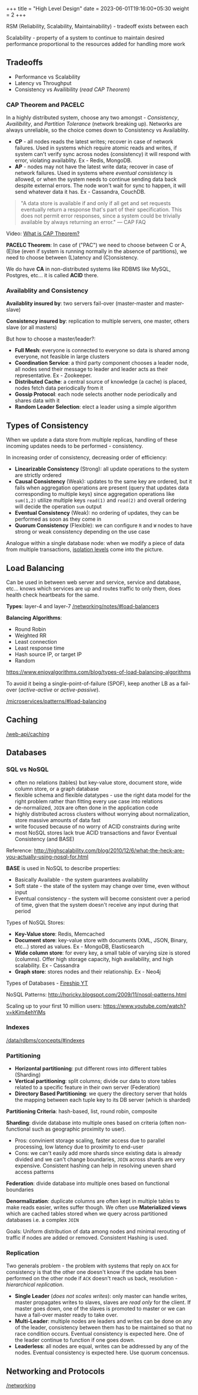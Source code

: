 +++
title = "High Level Design"
date = 2023-06-01T19:16:00+05:30
weight = 2
+++

RSM (Reliability, Scalability, Maintainability) - tradeoff exists between each

Scalability - property of a system to continue to maintain desired performance proportional to the resources added for handling more work

## Tradeoffs
- Performance vs Scalability
- Latency vs Throughput
- Consistency vs Availibility (_read CAP Theorem_)

### CAP Theorem and PACELC
In a highly distributed system, choose any two amongst - _Consistency_, _Availibility_, and _Partition Tolerance_ (network breaking up). Networks are always unreliable, so the choice comes down to Consistency vs Availablity.
- **CP** - all nodes reads the latest writes; recover in case of network failures. Used in systems which require atomic reads and writes, if system can't verify sync across nodes (consistency) it will respond with error, violating availablity. Ex - Redis, MongoDB.
- **AP** - nodes may not have the latest write data; recover in case of network failures. Used in systems where _eventual consistency_ is allowed, or when the system needs to continue sending data back despite external errors. The node won't wait for sync to happen, it will send whatever data it has. Ex - Cassandra, CouchDB.

> "A data store is available if and only if all get and set requests eventually return a response that's part of their specification. This does not permit error responses, since a system could be trivially available by always returning an error."	― CAP FAQ

Video: [What is CAP Theorem?](https://youtu.be/_RbsFXWRZ10)

**PACELC Theorem**: In case of ("PAC") we need to choose between C or A, (E)lse (even if system is running normally in the absence of partitions), we need to choose between (L)atency and (C)onsistency.

We do have **CA** in non-distributed systems like RDBMS like MySQL, Postgres, etc... it is called **ACID** there.

### Availablity and Consistency
**Availablity insured by**: two servers fail-over (master-master and master-slave)

**Consistency insured by**: replication to multiple servers, one master, others slave (or all masters)

But how to choose a master/leader?:
- **Full Mesh**: everyone is connected to everyone so data is shared among everyone, not feasible in large clusters
- **Coordination Service**: a third party component chooses a leader node, all nodes send their message to leader and leader acts as their representative. Ex - Zookeeper.
- **Distributed Cache**: a central source of knowledge (a cache) is placed, nodes fetch data periodically from it 
- **Gossip Protocol**: each node selects another node periodically and shares data with it
- **Random Leader Selection**: elect a leader using a simple algorithm

## Types of Consistency
When we update a data store from multiple replicas, handling of these incoming updates needs to be performed - consistency.

In increasing order of consistency, decreasing order of efficiency:
- **Linearizable Consistency** (Strong): all update operations to the system are strictly ordered
- **Causal Consistency** (Weak): updates to the same key are ordered, but it fails when aggregation operations are present (query that updates data corresponding to multiple keys) since aggregation operations like `sum(1,2)` utilize multiple keys `read(1)` and `read(2)` and overall ordering will decide the operation `sum` output
- **Eventual Consistency** (Weak): no ordering of updates, they can be performed as soon as they come in
- **Quorum Consistency** (Flexible): we can configure `R` and `W` nodes to have strong or weak consistency depending on the use case

Analogue within a single database node: when we modify a piece of data from multiple transactions, [isolation levels](/data/rdbms/concepts/#isolation-levels) come into the picture.

## Load Balancing
Can be used in between web server and service, service and database, etc... knows which services are up and routes traffic to only them, does health check heartbeats for the same.

**Types**: layer-4 and layer-7 [/networking/notes/#load-balancers](/networking/notes/#load-balancers)

**Balancing Algorithms**:
- Round Robin
- Weighted RR
- Least connection
- Least response time
- Hash source IP, or target IP
- Random

https://www.enjoyalgorithms.com/blog/types-of-load-balancing-algorithms

To avoid it being a single-point-of-failure (SPOF), keep another LB as a fail-over (_active-active_ or _active-passive_).

[/microservices/patterns/#load-balancing](/microservices/patterns/#load-balancing)

## Caching
[/web-api/caching](/web-api/caching/)

## Databases

### SQL vs NoSQL
- often no relations (tables) but key-value store, document store, wide column store, or a graph database
- flexible schema and flexible datatypes - use the right data model for the right problem rather than fitting every use case into relations
- de-normalized, `JOIN` are often done in the application code
- highly distributed across clusters without worrying about normalization, store massive amounts of data fast
- write focused because of no worry of ACID constraints during write
- most NoSQL stores lack true ACID transactions and favor Eventual Consistency (and BASE)

Reference: http://highscalability.com/blog/2010/12/6/what-the-heck-are-you-actually-using-nosql-for.html

**BASE** is used in NoSQL to describe properties:
- Basically Available - the system guarantees availability
- Soft state - the state of the system may change over time, even without input
- Eventual consistency - the system will become consistent over a period of time, given that the system doesn't receive any input during that period

Types of NoSQL Stores:
- **Key-Value store**: Redis, Memcached
- **Document store**: key-value store with documents (XML, JSON, Binary, etc...) stored as values. Ex - MongoDB, Elasticsearch
- **Wide column store**: for every key, a small table of varying size is stored (columns). Offer high storage capacity, high availability, and high scalability. Ex - Cassandra
- **Graph store**: stores nodes and their relationship. Ex - Neo4j

Types of Databases - [Fireship YT](https://youtu.be/W2Z7fbCLSTw)

NoSQL Patterns: http://horicky.blogspot.com/2009/11/nosql-patterns.html

Scaling up to your first 10 million users: https://www.youtube.com/watch?v=kKjm4ehYiMs

### Indexes
[/data/rdbms/concepts/#indexes](/data/rdbms/concepts/#indexes)

### Partitioning
- **Horizontal partitioning**: put different rows into different tables (Sharding)
- **Vertical partitioning**: split columns; divide our data to store tables related to a specific feature in their own server (Federation)
- **Directory Based Partitioning**: we query the directory server that holds the mapping between each tuple key to its DB server (which is sharded)

**Partitioning Criteria**: hash-based, list, round robin, composite

**Sharding**: divide database into multiple ones based on criteria (often non-functional such as geographic proximity to user). 

- Pros: convinient storage scaling, faster access due to parallel processing, low latency due to proximity to end-user
- Cons: we can't easily add more shards since existing data is already divided and we can't change boundaries, `JOIN` across shards are very expensive. Consistent hashing can help in resolving uneven shard access patterns

**Federation**: divide database into multiple ones based on functional boundaries

**Denormalization**: duplicate columns are often kept in multiple tables to make reads easier, writes suffer though. We often use **Materialized views** which are cached tables stored when we query across partitioned databases i.e. a complex `JOIN`

Goals: Uniform distribution of data among nodes and minimal rerouting of traffic if nodes are added or removed. Consistent Hashing is used.

### Replication
Two generals problem - the problem with systems that reply on `ACK` for consistency is that the other one doesn't know if the update has been performed on the other node if `ACK` doesn't reach us back, resolution - _hierarchical replication_.

- **Single Leader** (_does not scales writes_): only master can handle writes, master propagates writes to slaves, slaves are _read only_ for the client. If master goes down, one of the slaves is promoted to master or we can have a fail-over master ready to take over.
- **Multi-Leader**: multiple nodes are leaders and writes can be done on any of the leader, consistency between them has to be maintained so that no race condition occurs. Eventual consistency is expected here. One of the leader continue to function if one goes down.
- **Leaderless**: all nodes are equal, writes can be addressed by any of the nodes. Eventual consistency is expected here. Use quorum concensus.

## Networking and Protocols
[/networking](/networking/notes)
